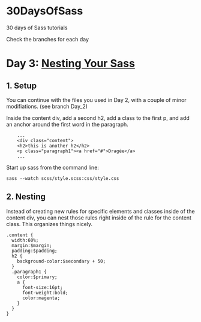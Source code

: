 30DaysOfSass
============

30 days of Sass tutorials

Check the branches for each day

# Day 3: [Nesting Your Sass](http://leveluptuts.com/tutorials/sass-tutorials/3-nesting-your-sass)

## 1. Setup
 You can continue with the files you used in Day 2, with a couple of minor modifiations. (see branch Day_2)
 
 Inside the content div, add a second h2, add a class to the first p, and add an anchor around the first word in the paragraph.
 
 ```
     ...
     <div class="content">
     <h2>this is another h2</h2>
     <p class="paragraph1"><a href="#">Dragée</a>
     ...
 ```

 
 Start up sass from the command line:
 
 ```
 sass --watch scss/style.scss:css/style.css
 ```

## 2. Nesting
Instead of creating new rules for specific elements and classes inside of the content div, you can nest those rules right inside of the rule for the content class. This organizes things nicely.

```
.content {
  width:60%;
  margin:$margin;
  padding:$padding;
  h2 {
    background-color:$secondary + 50;
  }
  .paragraph1 {
    color:$primary;
    a {
      font-size:16pt;
      font-weight:bold;
      color:magenta;
    }
  }
}
```